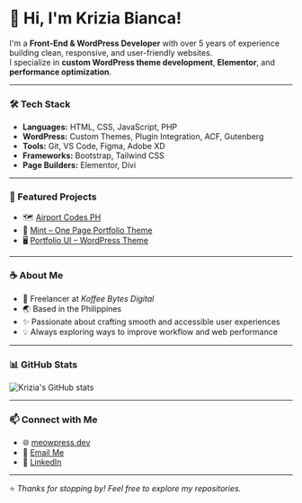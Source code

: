 # 👋 Hi, I'm Krizia Bianca!

I'm a **Front-End & WordPress Developer** with over 5 years of experience building clean, responsive, and user-friendly websites.  
I specialize in **custom WordPress theme development**, **Elementor**, and **performance optimization**.

---

### 🛠️ Tech Stack

- **Languages:** HTML, CSS, JavaScript, PHP  
- **WordPress:** Custom Themes, Plugin Integration, ACF, Gutenberg  
- **Tools:** Git, VS Code, Figma, Adobe XD  
- **Frameworks:** Bootstrap, Tailwind CSS  
- **Page Builders:** Elementor, Divi  

---

### 💼 Featured Projects

- 🗺️ [Airport Codes PH](https://github.com/kbafadriquela/airport-codes-ph)
- 🎨 [Mint – One Page Portfolio Theme](https://github.com/kbafadriquela/mint)  
- 🖥️ [Portfolio UI – WordPress Theme](https://github.com/kbafadriquela/portfolio-ui)  

---

### ☕ About Me

- 🧩 Freelancer at *Koffee Bytes Digital*  
- 🌏 Based in the Philippines  
- ✨ Passionate about crafting smooth and accessible user experiences  
- 💡 Always exploring ways to improve workflow and web performance  

---

### 📊 GitHub Stats

![Krizia's GitHub stats](https://github-readme-stats.vercel.app/api?username=kbafadriquela&show_icons=true&theme=radical)

---

### 📫 Connect with Me

- 🌐 [meowpress.dev](https://meowpress.dev)  
- 💌 [Email Me](mailto:krizia.dev@email.com)  
- 💼 [LinkedIn](https://www.linkedin.com/in/kbafadriquela)  

---

⭐️ *Thanks for stopping by! Feel free to explore my repositories.*
